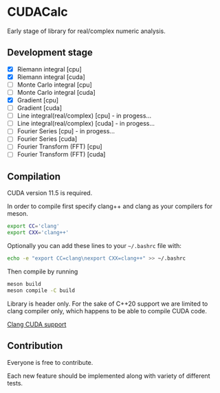 # CUDACalc

Early stage of library for real/complex numeric analysis.

## Development stage
- [x] Riemann integral [cpu]
- [x] Riemann integral [cuda]
- [ ] Monte Carlo integral [cpu]
- [ ] Monte Carlo integral [cuda]
- [X] Gradient [cpu]
- [ ] Gradient [cuda]
- [ ] Line integral(real/complex) [cpu] - in progess...
- [ ] Line integral(real/complex) [cuda] - in progess...
- [ ] Fourier Series [cpu] - in progess...
- [ ] Fourier Series [cuda]
- [ ] Fourier Transform (FFT) [cpu]
- [ ] Fourier Transform (FFT) [cuda]

## Compilation
CUDA version 11.5 is required.

In order to compile first specify clang++ and clang as your compilers for meson.
```bash
export CC='clang'
export CXX='clang++'
```
Optionally you can add these lines to your `~/.bashrc` file with:
```bash
echo -e "export CC=clang\nexport CXX=clang++" >> ~/.bashrc
```

Then compile by running 
```bash
meson build 
meson compile -C build
```

Library is header only. 
For the sake of C++20 support we are limited to clang compiler only, which happens to be able to compile CUDA code.

[Clang CUDA support](https://llvm.org/docs/CompileCudaWithLLVM.html)


## Contribution
Everyone is free to contribute.

Each new feature should be implemented along with variety of different tests. 
